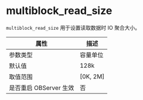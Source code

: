 multiblock_read_size
=========================================

`multiblock_read_size` 用于设置读取数据时 IO 聚合大小。

|      **属性**      |   **描述**   |
|------------------|------------|
| 参数类型             | 容量单位       |
| 默认值              | 128k       |
| 取值范围             | \[0K, 2M\] |
| 是否重启 OBServer 生效 | 否          |

